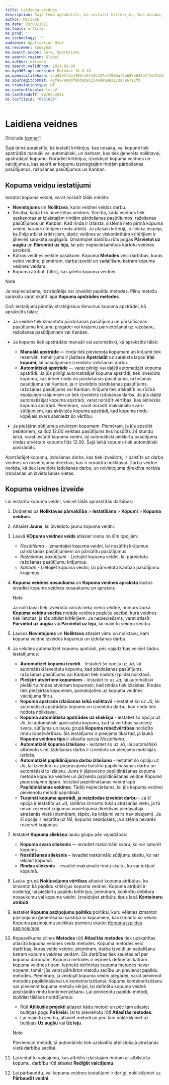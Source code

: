 ```yaml
---
title: Laidiena veidnes
description: Šajā tēmā aprakstīts, kā iestatīt kritērijus, kas nosaka, vai kopumi tiek apstrādāti manuāli vai automātiski, un darbam, kas tiek ģenerēts noliktavai, apstrādājot kopumu.
author: Mirzaab
ms.date: 03/08/2021
ms.topic: article
ms.prod: ''
ms.technology: ''
audience: Application User
ms.reviewer: kamaybac
ms.search.scope: Core, Operations
ms.search.region: Global
ms.author: mirzaab
ms.search.validFrom: 2021-03-08
ms.dyn365.ops.version: Release 10.0.18
ms.openlocfilehash: aca03e3fda4405fa6fe2b427a47066af5bb95b644b7f5b47d22736347208a8bd
ms.sourcegitcommit: 42fe9790ddf0bdad911544deaa82123a396712fb
ms.translationtype: HT
ms.contentlocale: lv-LV
ms.lasthandoff: 08/05/2021
ms.locfileid: "6751629"
---
```

# <a name="wave-templates"></a>Laidiena veidnes

[!include [banner](../includes/banner.md)]

Šajā tēmā aprakstīts, kā iestatīt kritērijus, kas nosaka, vai kopumi tiek apstrādāti manuāli vai automātiski, un darbam, kas tiek ģenerēts noliktavai, apstrādājot kopumu. Norādiet kritērijus, izveidojot kopuma veidnes un vaicājumus, kas sakrīt ar kopumu izsniegtajām rindām pārdošanas pasūtījumos, ražošanas pasūtījumos un Kanban.

## <a name="settings-for-wave-templates"></a>Kopuma veidņu iestatījumi

Iestatot kopuma veidni, varat norādīt tālāk minēto:

- **Novietojums** un **Noliktava**, kurai veidnei veidos darbu.
- Secība, kādā tiks novērtētas veidnes. Secība, kādā veidnes tiek saskaņotas ar izlaistajām rindām pārdošanas pasūtījumos, ražošanas pasūtījumos un Kanban. Kad rinda ir izlaista, sistēma lieto pirmā kopuma veidni, kuras kritērijiem rinda atbilst. Jo plašāki kritēriji, jo lielāka iespēja, ka līnija atbilst kritērijiem, tāpēc veidnes ar viskonkrētām kritērijiem ir jāievieš saraksta augšgalā. Izmantojiet darbību rūts pogas **Pārvietot uz augšu** un **Pārvietot uz leju**, lai pēc nepieciešamības kārtotu veidnes sarakstā.
- Katras veidnes veiktie pasākumi. Kopuma **Metodes** veic darbības, kuras veido veidne, piemēram, darba izveidi un sadalīšanu katram kopuma veidnes veidam.
- Kopuma atribūti (filtri), kas jālieto kopuma veidnei.

> [!NOTE]
> Ja nepieciešams, izstrādātājs var izveidot papildu metodes. Pilnu metožu sarakstu varat skatīt lapā **Kopuma apstrādes metodes**.

Daži iestatījumi pārstāv stratēģiskus lēmumus kopuma apstrādei, kā aprakstīts tālāk:

- Ja veidne tiek izmantota pārdošanas pasūtījumu un pārsūtīšanas pasūtījumu krājumu piegādei vai krājumu pārvietošanai uz ražošanu, ražošanas pasūtījumiem vai Kanban.
- Ja kopums tiek apstrādāts manuāli vai automātiski, kā aprakstīts tālāk:

  - **Manuālā apstrāde** — rinda tiek pievienota kopumam un krājumi tiek rezervēti, tomēr jums ir jāatlasa **Apstrādāt** uz saraksta lapas **Visi kopumi**, lai pasūtījumam izveidotu izdošanas darbu.
  - **Automātiskā apstrāde** — varat pilnīgi vai daļēji automatizēt kopuma apstrādi. Ja jūs pilnīgi automatizējat kopuma apstrādi, tiek izveidots kopumu, kas ietver rindu no pārdošanas pasūtījuma, ražošanas pasūtījuma vai Kanban, ja ir izveidots pārdošanas pasūtījums, ražošanas pasūtījums vai Kanban. Krājumi tiek atskaitīti no rīcībā esošajiem krājumiem un tiek izveidots izdošanas darbs. Ja jūs daļēji automatizējat kopuma apstrādi, varat norādīt vērtības, kas aktivizēs kopuma apstrādi. Piemēram, varat norādīt maksimālo svaru sūtījumiem, kas aktivizēs kopuma apstrādi, kad kopuma rindu kopējais svars sasniedz šo vērtību.

- Ja piešķirat sūtījumus atvērtam kopumam. Piemēram, ja jūs apsolāt debitoriem, ka līdz 12.00 veiktais pasūtījums tiks nosūtīts 24 stundu laikā, varat iestatīt kopuma veidni, lai automātiski piešķirtu pasūtījuma rindas atvērtam kopums līdz 12.00. Šajā laikā kopums tiek automātiski apstrādāts.

Apstrādājot kopumu, izdošanas darbs, kas tiek izveidots, ir balstīts uz darba veidnes un novietojuma direktīvu, kas ir norādīta noliktavai. Darba veidne norāda, kā tiek izveidots izdošanas darbs, un novietojuma direktīva norāda izdošanas un izvietošanas vietas.

## <a name="create-a-wave-template"></a>Kopuma veidnes izveide

Lai iestatītu kopuma veidni, veiciet tālāk aprakstītās darbības:

1. Dodieties uz **Noliktavas pārvaldība** \> **Iestatīšana** \> **Kopumi** \> **Kopuma veidnes**.
1. Atlasiet **Jauns**, lai izveidotu jaunu kopuma veidni.
1. Laukā **KOpuma veidnes veids** atlasiet vienu no šīm opcijām:

    - *Nosūtīšana* - Izmantojiet kopuma veidni, lai nosūtītu krājumus pārdošanas pasūtījumiem un pārsūtītu pasūtījumus.
    - *Ražošanas pasūtījumi* - Lietojiet kopuma veidni, lai pārvietotu ražošanas pasūtījumu krājumus.
    - *Kanban* - Lietojiet kopuma veidni, lai pārvietotu Kanban pasūtījumu krājumus.

1. **Kopuma veidnes nosaukuma** un **Kopuma veidnes apraksta** laukos ievadiet kopuma veidnes nosaukumu un aprakstu.

    > [!NOTE]
    > Ja noliktavai tiek izveidota vairāk nekā viena veidne, numurs laukā **Kopuma veidņu secība** norāda veidnes pozīciju secībā, kurā veidnes tiek lietotas, ja tās atbilst kritērijiem. Ja nepieciešams, varat atlasīt **Pārvietot uz augšu** vai **Pārvietot uz leju**, lai mainītu veidņu secību.

1. Laukos **Novietojums** un **Noliktava** atlasiet vietu un noliktavu, kam kopuma veidne izveidos kopumus un izdošanas darbu.
1. Ja vēlaties automatizēt kopumu apstrādi, pēc vajadzības veiciet šādus iestatījumus:

    - **Automatizēt kopumu izveidi** - Iestatiet šo opciju uz *Jā*, lai automātiski izveidotu kopumu, kad pārdošanas pasūtījums, ražošanas pasūtījums vai Kanban tiek nodots izpildei noliktavā.
    - **Piešķirt atvērtiem kopumiem** – iestatiet to uz *Jā*, lai automātiski piešķirtu rindas atvērtam kopumam, kad rindas tiek izlaistas. Rindas tiek piešķirtas kopumiem, pamatojoties uz kopuma veidnes vaicājuma filtru.
    - **Kopuma apstrade izlaišanas laikā noliktavā** – iestatiet šo uz *Jā*, lai automātiski apstrādātu kopumu un izveidotu darbu, kad rinda tiek nodota noliktavai.
    - **Kopuma automātiska apstrādes uz sliekšņa** - iestatiet šo opciju uz *Jā*, lai automātiski apstrādātu kopumu, kad tā vērtības sasniedz svara, sūtījuma un lauku grupā **Kopuma robežvērtības** norādīto rindu robežvērtības. Šis iestatījums ir pieejams tikai tad, ja laukā **Kopuma veidnes tips** ir atlasīta opcija *Nosūtīšana*.
    - **Automatizēt kopuma izlaišanu** - iestatiet šo uz *Jā*, lai automātiski atbrīvotu vilni. Izdošanas darbs ir izveidots un pieejams mobilajās ierīcēs.
    - **Automatizēt papildinājuma darbu izlaišanu** - iestatiet šo opciju uz *Jā*, lai izveidotu uz pieprasījuma balstītu papildināšanas darbu un automātiski to izlaistu. Jums ir jāpievieno papildināšanas kopuma metode kopuma veidnei un jāizveido papildināšanas veidne *Kopuma pieprasījuma* tipam. Iestatiet papildināšanas veidni lapā **Papildināšanas veidnes**. Tādēļ nepieciešams, lai jūs kopuma veidnei pievienotu metodi papildināt.
    - **Turpināt kopuma apstrādi, ja neizdodas izveidot darbu** - Ja šī opcija ir iestatīta uz *Jā*, sistēma izmanto tukšu atrašanās vietu, ja tā nevar rezervēt krājumus novietojuma direktīvas piedāvātajā atrašanās vietā (piemēram, tāpēc, ka krājumi vairs nav pieejami). Ja šī opcija ir iestatīta uz *Nē*, kopums neizdosies, ja sistēma nevarēs rezervēt krājumus.

1. Iestatiet **Kopuma sliekšņu** lauku grupu pēc vajadzības:
    - **Kopuma svara slieksnis** — ievadiet maksimālo svaru, ko var saturēt kopums.
    - **Nosūtīšanas slieksnis** – ievadiet maksimālo sūtījumu skaitu, ko var iekļaut kopumā.
    - **Rindas slieksnis** – ievadiet maksimālo rindu skaitu, ko var iekļaut kopumā.

1. Lauku grupā **Noklusējuma vērtības** atlasiet kopuma atribūtus, ko izmantot kā papildu kritērijus kopuma veidnei. Kopuma atribūti ir noderīgi, lai piešķirtu papildu kritērijus, piemēram, konkrētu debitora nosaukumu vai kopuma veidni. Izveidojiet atribūtu tipus lapā **Konteineru atribūti**. 

1. Iestatiet **Kopuma paziņojumu politiku** politikai, kuru vēlaties izmantot paziņojumu ģenerēšanai saistībā ar kopumiem, kas izmanto šo veidni. Kopuma paziņojumu politikas piemēru skatiet [Kopuma izpildes paziņojumos](wave-execution-notifications.md).

1. Kopsavilkuma cilnes **Metodes** rūtī **Atlasītās metodes** tiek uzskaitītas atlasītā kopuma veidnes veida metodes. Kopuma metodes veic darbības, kuras veido veidne, piemēram, darba izveidi un sadalīšanu katram kopuma veidnes veidam. Šīs darbības tiek sauktas arī par kopuma darbībām. Kopuma metodes ir iepriekš definētas katram kopuma veidnes tipam. Iepriekš definētas kopuma metodes nevar noņemt, tomēr jūs varat pārkārtot metožu secību un pievienot papildu metodes. Piemēram, ja veidojat kopuma veidni piegādei, varat pievienot metodes papildināšanai un konteinerizēšanai. Kopuma konteinerizēšanu var pievienot kopuma metožu sērijai, lai definētu kopuma veidnē apstrādāto rindu konteinerizēšanu. Lai pievienotu papildu metodi, izpildiet tālākos norādījumus:

    - Rūtī **Atlikušie projekti** atlasiet kādu metodi un pēc tam atlasiet bultiņas pogu **Pa kreisi**, lai to pievienotu rūtī **Atlasītās metodes**.
    - Lai mainītu secību, atlasiet metodi un pēc tam noklikšķiniet uz bultiņas **Uz augšu** vai **Uz leju**.

    > [!NOTE]
    > Pievienojot metodi, tā automātiski tiek uzskaitīta atbilstošajā atrašanās vietā darbību secībā.

1. Lai iestatītu vaicājumu, kas atbildīs izlaistajām rindām ar atbilstošu kopumu, darbību rūtī atlasiet **Rediģēt vaicājumu**.
1. Lai pārbaudītu, vai kopuma veidnes iestatījumi ir derīgi, noklikšķiniet uz **Pārbaudīt veidni**.
